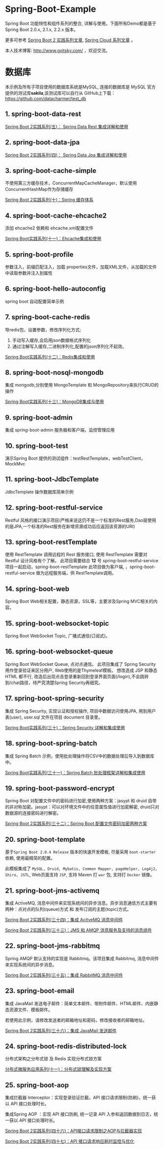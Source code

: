 # Spring-Boot-Example
Spring Boot 功能特性和组件系列的整合, 详解与使用。下面所有Demo都是基于 Spring Boot 2.0.x, 2.1.x, 2.2.x 版本。

更多可参考 [Spring Boot 2 实践系列文章](http://www.gxitsky.com/categories/Spring-Boot-2%E5%AE%9E%E8%B7%B5%E7%B3%BB%E5%88%97/), [Spring Cloud 系列文章](http://www.gxitsky.com/categories/Spring-Cloud%E7%B3%BB%E5%88%97/) 。

本人技术博客: http://www.gxitsky.com/ ，欢迎交流。

# 数据库
本示例及所有子项目使用的数据库系统是MySQL, 连接的数据库是 MySQL 官方提供的测试库**sakila**,该测试库可以自行从 GitHub上下载：https://github.com/datacharmer/test_db

## 1. spring-boot-data-rest
[Spring Boot 2实践系列(五)： Spring Data Rest 集成详解和使用](http://www.gxitsky.com/2018/05/25/springboot-app-05-data-rest/)

## 2. spring-boot-data-jpa
[Spring Boot 2实践系列(四)： Spring Data Jpa 集成详解和使用](http://www.gxitsky.com/2018/05/25/springboot-app-04-data-jpa/)

## 3. spring-boot-cache-simple
不使用第三方缓存技术，ConcurrentMapCacheManager，默认使用 ConcurrentHashMap作为存储缓存

[Spring Boot 2实践系列(十)：Spring 缓存体系](http://www.gxitsky.com/2018/05/31/springboot-app-10-spring-cache/)

## 4. spring-boot-cache-ehcache2
添加 ehcache2 依赖和 ehcache.xml配置文件

[Spring Boot实践系列(十一)：Ehcache集成和使用](http://www.gxitsky.com/2018/06/05/springboot-app-11-cache-ehcache/)

## 5. spring-boot-profile
参数注入，前缀匹配注入，加载 properties文件，加载XML文件，从加载的文件中读取参数并注入到属性

## 6. spring-boot-hello-autoconfig
spring boot 自动配置简单示例

## 7. spring-boot-cache-redis
导redis包，设置参数，修改序列化方式;
1. 手动写入缓存,会启用json数据格式序列化
2. 通过注解写入缓存,二进制序列化,配置的json序列化不起效。

[Spring Boot实践系列(十二)：Redis集成和使用 ](http://www.gxitsky.com/2018/06/05/springboot-app-12-redis/)

## 8. spring-boot-nosql-mongodb
集成 mongodb,分别使用 MongoTemplate 和 MongoRepository来执行CRUD的操作

[Spring Boot实践系列(十三)：MongoDB集成与使用 ](http://www.gxitsky.com/2018/06/07/springboot-app-13-mongodb/)

## 9. spring-boot-admin
集成 spring-boot-admin 服务器和客户端，监控管理应用

## 10. spring-boot-test
演示Spring Boot 提供的测试组件：testRestTemplate，webTestClient，MockMvc

## 11. spring-boot-JdbcTemplate
JdbcTemplate 操作数据库简单示例

## 12. spring-boot-restful-service
Restful 风格的接口演示项目(严格来说这仍不是一个标准的Rest服务,Dao层使用的是JPA,一个标准的Rest服务在新增资源成功后应返回该资源的URI)

## 13. spring-boot-restTemplate
使用 RestTemplate 调用远程的 Rest 服务接口, 使用 RestTemplate 需要对 Restful 设计风格有个了解。
此项目需要结合 **12** 号 spring-boot-restful-service 项目一起启动，spring-boot-restTemplate 此项目做为客户端, ，spring-boot-restful-service 做为远程服务端，供 RestTemplate调用。

## 14. spring-boot-web
Spring Boot Web相关配置，静态资源，SSL等，主要涉及Spring MVC相关的内容。

## 15. spring-boot-websocket-topic
Spring Boot WebSocket Topic, 广播式通信(订阅式)。

## 16. spring-boot-websocket-queue
Spring Boot WebSocket Queue, 点对点通信。
此项目集成了 Spring Security 用作登录验证来区分用户, Web使用的是Thymeleaf模板。
想改造成 JSP 和静态 HTML 都不行, 改造后出现点击登录重新回到登录界面页面(/login),不会跳转到/chat路径，待严究清楚Spring Security再细究。

## 17. spring-boot-spring-security
集成 Spring Security, 实现认证和授权操作, 项目中数据访问使用JPA, 用到用户表(user), user.sql 文件在项目 document 目录里。

[Spring Boot实践系列(三十)：Spring Security 详解和集成使用 ](http://www.gxitsky.com/2018/08/31/springboot-app-30-spring-security/)

## 18. spring-boot-spring-batch
集成 Spring Batch 示例，使用批处理操作将CSV中的数据处理后导入到数据库中。

[Spring Boot实践系列(三十一)：Spring Batch 批处理框架详解和集成使用 ](http://www.gxitsky.com/2018/09/06/springboot-app-31-spring-batch/)

## 19. spring-boot-password-encrypt
Spring Boot 对配置文件中的密码进行加密,使用两种方案：jasypt 和 druid 自带的非对称加密。jasypt：可以对环境文件中的任意属性值进行加密解密, druid只对数据源的连接密码进行解密。

[Spring Boot 2实践系列(三十二)：Spring Boot 配置文件密码加密两种方案](http://www.gxitsky.com/2018/09/19/springboot-app-32-password-encryptor/)

## 20. spring-boot-template
基于`Spring Boot 2.0.4 Release` 版本的快速开发模板, 尽量采用 `boot-starter` 依赖, 使用最精简的配置。

此模板集成了 `MySQL, Druid, Mybatis, Common Mapper, pageHelper, Log4j2, Shiro, JSTL`, Web页面支持 `JSP`, 支持 Maven 打 `war` 包, 支持打 `Docker` 镜像。

## 21. spring-boot-jms-activemq
集成 ActiveMQ, 消息中间件来实现系统间的异步消息。异步消息通信方式主要有两种：点对点的队列(queue)方式 和 发布订阅的主题(topic)方式。

[Spring Boot 2实践系列(三十四)：集成 AcitveMQ 消息中间件](http://www.gxitsky.com/2018/10/17/springboot-app-34-activemq/)

[Spring Boot 2实践系列(三十三)：JMS 和 AMQP 消息服务及支持的消息组件](http://www.gxitsky.com/2018/10/16/springboot-app-33-spring-jms-mq/)

## 22. spring-boot-jms-rabbitmq
Spring AMQP 默认支持的实现是 Rabbitmq。该项目集成 Rabbitmq, 消息中间件来实现系统间的异步消息。

[Spring Boot 2实践系列(三十五)：集成 RabbitMQ 消息中间件](http://www.gxitsky.com/2018/10/27/springboot-app-35-rabbitmq/)

## 23. spring-boot-email
集成 JavaMail 发送电子邮件：简单文本邮件、带附件邮件、HTML邮件、内嵌静态资源文件、模板邮件。

若使用此示例，请修改发送者的邮箱地址和密码，修改接收者的邮箱地址。

[Spring Boot 2实践系列(三十六)：集成 JavaMail 发送邮件 ](http://www.gxitsky.com/2018/10/29/springboot-app-36-email/)

## 24. spring-boot-redis-distributed-lock
分布式架构之分布式锁 及 Redis 实现分布式锁方案

[分布式微服务应用系列(十一)：分布式锁理解及实现方案](http://www.gxitsky.com/2019/08/03/distributed-micro-app-11-lock/)

## 25. spring-boot-aop
集成拦截器 Interceptor：实现登录验证拦截，API 接口请求限制(防刷)，统一获以 API 接口处理时长。

集成Spring AOP ：实现 API 接口防刷, 统一记录 API 入参和返回数据到日志，统一获以 API 接口处理时长。

[Spring Boot 2实践系列(四十六)：API接口请求限制之AOP与拦截器实现](http://www.gxitsky.com/2019/11/22/springboot-app-46-api-request-limit/)

[Spring Boot 2实践系列(四十七)：API 接口请求响应耗时监控与优化](http://www.gxitsky.com/2019/11/30/springboot-app-47-api-resp-time-watch/)
